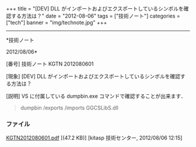 ﻿+++
title = "[DEV] DLL がインポートおよびエクスポートしているシンボルを確認する方法は？"
date = "2012-08-06"
tags = ["技術ノート"]
categories = ["tech"]
banner = "img/technote.jpg"
+++

-----------------------------------------------------------------------------------------------------------------------------

*技術ノート

2012/08/06*


[番号]
技術ノート KGTN 2012080601

[現象]
[DEV] DLL
がインポートおよびエクスポートしているシンボルを確認する方法は？

[説明]
VS に付属している dumpbin.exe コマンドで確認することが出来ます．

> dumpbin /exports /imports GGCSLibS.dll


### ファイル

 
 


[KGTN2012080601.pdf](http://techreport.kitasp.net/attachments/download/967/KGTN2012080601.pdf)
 [(47.2 KB)] [kitasp 技術センター, 2012/08/06
12:15]


 


 

